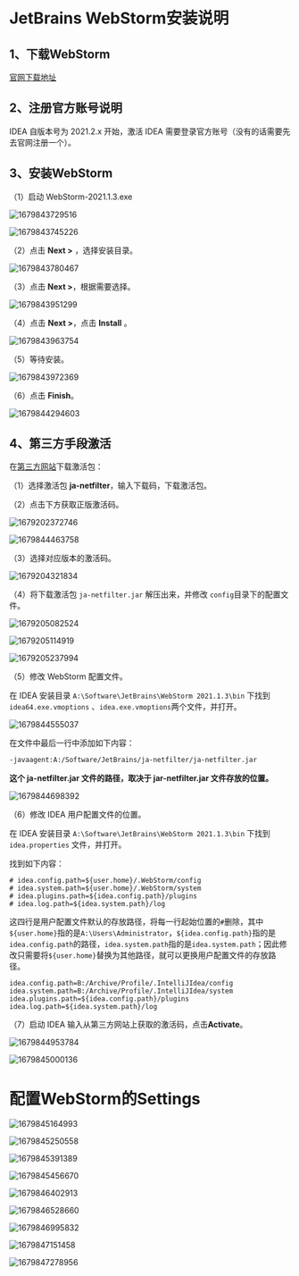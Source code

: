 # JetBrains WebStorm安装说明

## 1、下载WebStorm

[官网下载地址](https://www.jetbrains.com/webstorm/download/other.html)

## 2、注册官方账号说明

IDEA 自版本号为 2021.2.x 开始，激活 IDEA 需要登录官方账号（没有的话需要先去官网注册一个）。

## 3、安装WebStorm

（1）启动 WebStorm-2021.1.3.exe

![1679843729516](images/1679843729516.png)

![1679843745226](images/1679843745226.png)

（2）点击 **Next >** ，选择安装目录。

![1679843780467](images/1679843780467.png)

（3）点击 **Next >**，根据需要选择。

![1679843951299](images/1679843951299.png)

（4）点击 **Next >**，点击 **Install** 。

![1679843963754](images/1679843963754.png)

（5）等待安装。

![1679843972369](images/1679843972369.png)

（6）点击 **Finish**。

![1679844294603](images/1679844294603.png)

## 4、第三方手段激活

在[第三方网站](https://www.jiweichengzhu.com/ide/code)下载激活包：

（1）选择激活包 **ja-netfilter**，输入下载码，下载激活包。

（2）点击下方获取正版激活码。

![1679202372746](images/1679202372746.png)

![1679844463758](images/1679844463758.png)

（3）选择对应版本的激活码。

![1679204321834](images/1679204321834.png)

（4）将下载激活包 `ja-netfilter.jar` 解压出来，并修改 `config`目录下的配置文件。

![1679205082524](images/1679205082524.png)

![1679205114919](images/1679205114919.png)

![1679205237994](images/1679205237994.png)

（5）修改 WebStorm 配置文件。

在 IDEA 安装目录 `A:\Software\JetBrains\WebStorm 2021.1.3\bin` 下找到 `idea64.exe.vmoptions` 、`idea.exe.vmoptions`两个文件，并打开。

![1679844555037](images/1679844555037.png)

在文件中最后一行中添加如下内容：

```txt
-javaagent:A:/Software/JetBrains/ja-netfilter/ja-netfilter.jar
```

**这个 ja-netfilter.jar 文件的路径，取决于 jar-netfilter.jar 文件存放的位置。**

![1679844698392](images/1679844698392.png)

（6）修改 IDEA 用户配置文件的位置。

在 IDEA 安装目录 `A:\Software\JetBrains\WebStorm 2021.1.3\bin` 下找到 `idea.properties` 文件，并打开。

找到如下内容：

```properties
# idea.config.path=${user.home}/.WebStorm/config
# idea.system.path=${user.home}/.WebStorm/system
# idea.plugins.path=${idea.config.path}/plugins
# idea.log.path=${idea.system.path}/log
```

这四行是用户配置文件默认的存放路径，将每一行起始位置的`#`删除，其中`${user.home}`指的是`A:\Users\Administrator`，`${idea.config.path}`指的是`idea.config.path`的路径，`idea.system.path`指的是`idea.system.path`；因此修改只需要将`${user.home}`替换为其他路径，就可以更换用户配置文件的存放路径。

```properties
idea.config.path=B:/Archive/Profile/.IntelliJIdea/config
idea.system.path=B:/Archive/Profile/.IntelliJIdea/system
idea.plugins.path=${idea.config.path}/plugins
idea.log.path=${idea.system.path}/log
```

（7）启动 IDEA 输入从第三方网站上获取的激活码，点击**Activate**。

![1679844953784](images/1679844953784.png)

![1679845000136](images/1679845000136.png)

# 配置WebStorm的Settings

![1679845164993](images/1679845164993.png)

![1679845250558](images/1679845250558.png)

![1679845391389](images/1679845391389.png)

![1679845456670](images/1679845456670.png)

![1679846402913](images/1679846402913.png)

![1679846528660](images/1679846528660.png)

![1679846995832](images/1679846995832.png)

![1679847151458](images/1679847151458.png)

![1679847278956](images/1679847278956.png)

